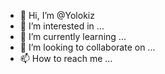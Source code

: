 - 👋 Hi, I’m @Yolokiz
- 👀 I’m interested in ...
- 🌱 I’m currently learning ...
- 💞️ I’m looking to collaborate on ...
- 📫 How to reach me ...

<!---
Yolokiz/Yolokiz is a ✨ special ✨ repository because its `README.md` (this file) appears on your GitHub profile.
You can click the Preview link to take a look at your changes.
--->
